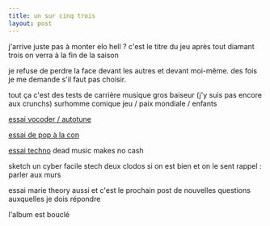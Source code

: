```yaml
---
title: un sur cinq trois
layout: post
---
```


j'arrive juste pas à monter
elo hell ?
c'est le titre du jeu après tout
diamant trois on verra à la fin de la saison

je refuse de perdre la face devant les autres et devant moi-même.
des fois je me demande s'il faut pas choisir.

tout ça c'est des tests de carrière
musique
gros baiseur (j'y suis pas encore aux crunchs)
surhomme
comique
jeu / paix mondiale / enfants

[essai vocoder / autotune](/wav/faztah.wav)

[essai de pop à la con](/wav/pop.wav)

[essai techno](/wav/wp.wav)
dead music makes no cash

sketch un cyber facile
stech deux clodos si on est bien et on le sent
rappel : parler aux murs

essai marie theory aussi et c'est le prochain post
de nouvelles questions auxquelles je dois répondre


l'album est bouclé



